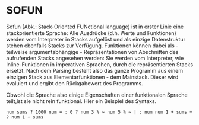 # SOFUN
  Sofun (Abk.: Stack-Oriented FUNctional language) ist in erster Linie eine stackorientierte Sprache: Alle Ausdrücke (d.h. Werte und Funktionen) werden vom Interpreter in Stacks aufgelöst und als einzige Datenstruktur stehen ebenfalls Stacks zur Verfügung. Funktionen können dabei als - teilweise argumentabhängige - Repräsentationen von Abschnitten des aufrufenden Stacks angesehen werden: Sie werden vom Interpreter, wie Inline-Funktionen in imperativen Sprachen, durch die repräsentierten Stacks ersetzt. Nach dem Parsing besteht also das ganze Programm aus einem einzigen Stack aus Elementarfunktionen - dem Mainstack. Dieser wird evaluiert und ergibt den Rückgabewert des Programms.
  
  Obwohl die Sprache also einige Eigenschaften einer funktionalen Sprache teilt,ist sie nicht rein funktional. 
  Hier ein Beispiel des Syntaxs.

    num sums ? 1000 num = : 0 ? num 3 % ~ num 5 % ~ | : num num 1 + sums + ? num 1 + sums

